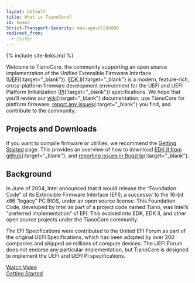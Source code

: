 ```yaml
---
layout: default
title: What is TianoCore?
id: home2
Strict-Transport-Security: max-age=31536000
redirect_from:
  - /site/
---
```

{% include site-links.md %}

Welcome to TianoCore, the community supporting an open source implementation of the Unified Extensible Firmware Interface ([UEFI]({{wiki}}/UEFI){:target="_blank"}). [EDK II]({{wiki}}/EDK-II){:target="_blank"} is a modern, feature-rich, cross-platform firmware development environment for the UEFI and UEFI Platform Initialization ([PI]({{wiki}}/PI){:target="_blank"}) specifications. We hope that you’ll review our [wiki]({{wiki}}){:target="_blank"} documentation, use TianoCore for platform firmware, [report any issues]({{wiki}}/Reporting-Issues){:target="_blank"} you find, and contribute to the community.

## Projects and Downloads
If you want to compile firmware or utilities, we recommend the [Getting Started]({{baseurl}}/getting-started.html) page. This provides an overview of how to download [EDK II from github]({{wiki}}/Getting-Started-with-EDK-II){:target="_blank"}, and [reporting issues in Bugzilla]({{wiki}}/Reporting-Issues){:target="_blank"}.

## Background
In June of 2004, Intel announced that it would release the “Foundation Code” of its Extensible Firmware Interface (EFI), a successor to the 16-bit x86 “legacy” PC BIOS, under an open source license. This Foundation Code, developed by Intel as part of a project code named Tiano, was Intel’s “preferred implementation” of EFI. This evolved into EDK, EDK II, and other open source projects under the TianoCore community.

The EFI Specifications were contributed to the United EFI Forum as part of the original UEFI Specifications, which has been adopted by over 200 companies and shipped on millions of compute devices. The UEFI Forum does not endorse any particular implementation, but TianoCore is designed to implement the UEFI and UEFI PI specifications.

<div class="tcFrontPageButtons">
<a href="https://youtu.be/NAJ5Iwxzx_Y" target="_blank"><div class="tcButton">Watch Video</div></a>
<a href="{{baseurl}}/getting-started.html"><div class="tcButton">Getting Started</div></a>
</div>
